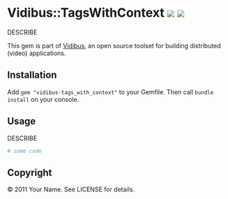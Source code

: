 # Vidibus::TagsWithContext [![](http://travis-ci.org/vidibus/vidibus-tags_with_context.png)](http://travis-ci.org/vidibus/vidibus-tags_with_context) [![](http://stillmaintained.com/vidibus/vidibus-tags_with_context.png)](http://stillmaintained.com/vidibus/vidibus-tags_with_context)

DESCRIBE

This gem is part of [Vidibus](http://vidibus.org), an open source toolset for building distributed (video) applications.


## Installation

Add `gem "vidibus-tags_with_context"` to your Gemfile. Then call `bundle install` on your console.


## Usage

DESCRIBE

```ruby
# some code
```

## Copyright

&copy; 2011 Your Name. See LICENSE for details.
